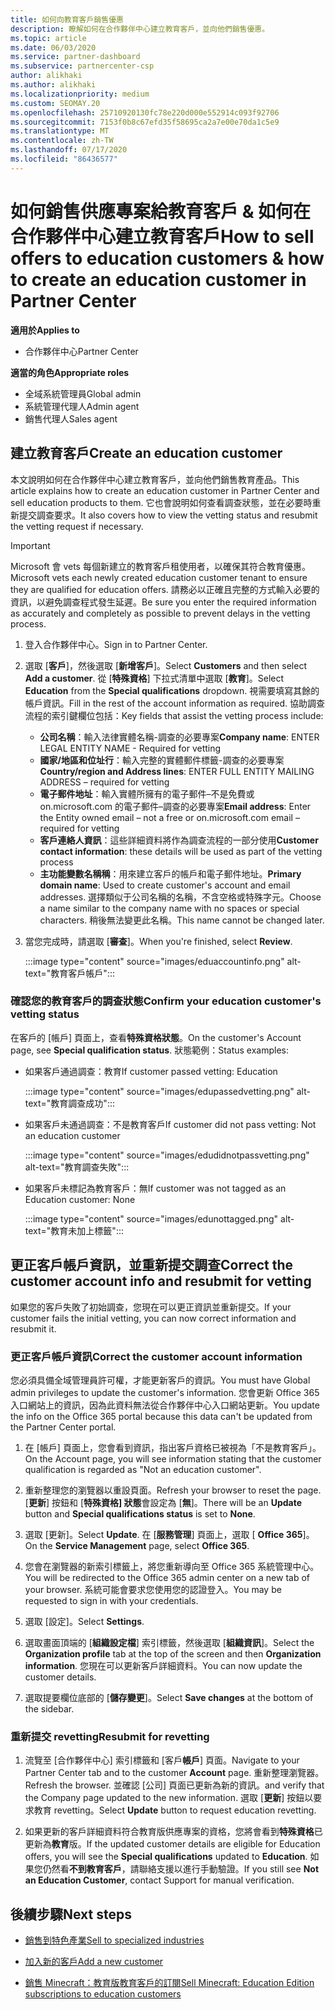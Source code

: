 ```yaml
---
title: 如何向教育客戶銷售優惠
description: 瞭解如何在合作夥伴中心建立教育客戶，並向他們銷售優惠。
ms.topic: article
ms.date: 06/03/2020
ms.service: partner-dashboard
ms.subservice: partnercenter-csp
author: alikhaki
ms.author: alikhaki
ms.localizationpriority: medium
ms.custom: SEOMAY.20
ms.openlocfilehash: 25710920130fc78e220d000e552914c093f92706
ms.sourcegitcommit: 7153f0b8c67efd35f58695ca2a7e00e70da1c5e9
ms.translationtype: MT
ms.contentlocale: zh-TW
ms.lasthandoff: 07/17/2020
ms.locfileid: "86436577"
---
```

# <a name="how-to-sell-offers-to-education-customers--how-to-create-an-education-customer-in-partner-center"></a><span data-ttu-id="fb01b-103">如何銷售供應專案給教育客戶 & 如何在合作夥伴中心建立教育客戶</span><span class="sxs-lookup"><span data-stu-id="fb01b-103">How to sell offers to education customers & how to create an education customer in Partner Center</span></span>

<span data-ttu-id="fb01b-104">**適用於**</span><span class="sxs-lookup"><span data-stu-id="fb01b-104">**Applies to**</span></span>

- <span data-ttu-id="fb01b-105">合作夥伴中心</span><span class="sxs-lookup"><span data-stu-id="fb01b-105">Partner Center</span></span>

<span data-ttu-id="fb01b-106">**適當的角色**</span><span class="sxs-lookup"><span data-stu-id="fb01b-106">**Appropriate roles**</span></span>

- <span data-ttu-id="fb01b-107">全域系統管理員</span><span class="sxs-lookup"><span data-stu-id="fb01b-107">Global admin</span></span>
- <span data-ttu-id="fb01b-108">系統管理代理人</span><span class="sxs-lookup"><span data-stu-id="fb01b-108">Admin agent</span></span>
- <span data-ttu-id="fb01b-109">銷售代理人</span><span class="sxs-lookup"><span data-stu-id="fb01b-109">Sales agent</span></span>

## <a name="create-an-education-customer"></a><span data-ttu-id="fb01b-110">建立教育客戶</span><span class="sxs-lookup"><span data-stu-id="fb01b-110">Create an education customer</span></span>

<span data-ttu-id="fb01b-111">本文說明如何在合作夥伴中心建立教育客戶，並向他們銷售教育產品。</span><span class="sxs-lookup"><span data-stu-id="fb01b-111">This article explains how to create an education customer in Partner Center and sell education products to them.</span></span> <span data-ttu-id="fb01b-112">它也會說明如何查看調查狀態，並在必要時重新提交調查要求。</span><span class="sxs-lookup"><span data-stu-id="fb01b-112">It also covers how to view the vetting status and resubmit the vetting request if necessary.</span></span>

> [!IMPORTANT]
> <span data-ttu-id="fb01b-113">Microsoft 會 vets 每個新建立的教育客戶租使用者，以確保其符合教育優惠。</span><span class="sxs-lookup"><span data-stu-id="fb01b-113">Microsoft vets each newly created education customer tenant to ensure they are qualified for education offers.</span></span>  <span data-ttu-id="fb01b-114">請務必以正確且完整的方式輸入必要的資訊，以避免調查程式發生延遲。</span><span class="sxs-lookup"><span data-stu-id="fb01b-114">Be sure you enter the required information as accurately and completely as possible to prevent delays in the vetting process.</span></span>

1. <span data-ttu-id="fb01b-115">登入合作夥伴中心。</span><span class="sxs-lookup"><span data-stu-id="fb01b-115">Sign in to Partner Center.</span></span>

2. <span data-ttu-id="fb01b-116">選取 [**客戶**]，然後選取 [**新增客戶**]。</span><span class="sxs-lookup"><span data-stu-id="fb01b-116">Select **Customers** and then select **Add a customer**.</span></span> <span data-ttu-id="fb01b-117">從 [**特殊資格**] 下拉式清單中選取 [**教育**]。</span><span class="sxs-lookup"><span data-stu-id="fb01b-117">Select **Education** from the **Special qualifications** dropdown.</span></span>  <span data-ttu-id="fb01b-118">視需要填寫其餘的帳戶資訊。</span><span class="sxs-lookup"><span data-stu-id="fb01b-118">Fill in the rest of the account information as required.</span></span>  <span data-ttu-id="fb01b-119">協助調查流程的索引鍵欄位包括：</span><span class="sxs-lookup"><span data-stu-id="fb01b-119">Key fields that assist the vetting process include:</span></span>

   - <span data-ttu-id="fb01b-120">**公司名稱**：輸入法律實體名稱-調查的必要專案</span><span class="sxs-lookup"><span data-stu-id="fb01b-120">**Company name**: ENTER LEGAL ENTITY NAME - Required for vetting</span></span>
   - <span data-ttu-id="fb01b-121">**國家/地區和位址行**：輸入完整的實體郵件標籤-調查的必要專案</span><span class="sxs-lookup"><span data-stu-id="fb01b-121">**Country/region and Address lines**: ENTER FULL ENTITY MAILING ADDRESS – required for vetting</span></span>
   - <span data-ttu-id="fb01b-122">**電子郵件地址**：輸入實體所擁有的電子郵件–不是免費或 on.microsoft.com 的電子郵件–調查的必要專案</span><span class="sxs-lookup"><span data-stu-id="fb01b-122">**Email address**:  Enter the Entity owned email – not a free or on.microsoft.com email – required for vetting</span></span>
   - <span data-ttu-id="fb01b-123">**客戶連絡人資訊**：這些詳細資料將作為調查流程的一部分使用</span><span class="sxs-lookup"><span data-stu-id="fb01b-123">**Customer contact information**: these details will be used as part of the vetting process</span></span>
   - <span data-ttu-id="fb01b-124">**主功能變數名稱稱**：用來建立客戶的帳戶和電子郵件地址。</span><span class="sxs-lookup"><span data-stu-id="fb01b-124">**Primary domain name**:  Used to create customer's account and email addresses.</span></span>  <span data-ttu-id="fb01b-125">選擇類似于公司名稱的名稱，不含空格或特殊字元。</span><span class="sxs-lookup"><span data-stu-id="fb01b-125">Choose a name similar to the company name with no spaces or special characters.</span></span>  <span data-ttu-id="fb01b-126">稍後無法變更此名稱。</span><span class="sxs-lookup"><span data-stu-id="fb01b-126">This name cannot be changed later.</span></span>

3. <span data-ttu-id="fb01b-127">當您完成時，請選取 [**審查**]。</span><span class="sxs-lookup"><span data-stu-id="fb01b-127">When you're finished, select **Review**.</span></span>

   :::image type="content" source="images/eduaccountinfo.png" alt-text="教育客戶帳戶":::

### <a name="confirm-your-education-customers-vetting-status"></a><span data-ttu-id="fb01b-129">確認您的教育客戶的調查狀態</span><span class="sxs-lookup"><span data-stu-id="fb01b-129">Confirm your education customer's vetting status</span></span>

<span data-ttu-id="fb01b-130">在客戶的 [帳戶] 頁面上，查看**特殊資格狀態**。</span><span class="sxs-lookup"><span data-stu-id="fb01b-130">On the customer's Account page, see **Special qualification status**.</span></span>
<span data-ttu-id="fb01b-131">狀態範例：</span><span class="sxs-lookup"><span data-stu-id="fb01b-131">Status examples:</span></span>

- <span data-ttu-id="fb01b-132">如果客戶通過調查：教育</span><span class="sxs-lookup"><span data-stu-id="fb01b-132">If customer passed vetting:  Education</span></span>

   :::image type="content" source="images/edupassedvetting.png" alt-text="教育調查成功":::

- <span data-ttu-id="fb01b-134">如果客戶未通過調查：不是教育客戶</span><span class="sxs-lookup"><span data-stu-id="fb01b-134">If customer did not pass vetting:  Not an education customer</span></span>

   :::image type="content" source="images/edudidnotpassvetting.png" alt-text="教育調查失敗":::

- <span data-ttu-id="fb01b-136">如果客戶未標記為教育客戶：無</span><span class="sxs-lookup"><span data-stu-id="fb01b-136">If customer was not tagged as an Education customer:  None</span></span>

   :::image type="content" source="images/edunottagged.png" alt-text="教育未加上標籤":::

## <a name="correct-the-customer-account-info-and-resubmit-for-vetting"></a><span data-ttu-id="fb01b-138">更正客戶帳戶資訊，並重新提交調查</span><span class="sxs-lookup"><span data-stu-id="fb01b-138">Correct the customer account info and resubmit for vetting</span></span>  

<span data-ttu-id="fb01b-139">如果您的客戶失敗了初始調查，您現在可以更正資訊並重新提交。</span><span class="sxs-lookup"><span data-stu-id="fb01b-139">If your customer fails the initial vetting, you can now correct information and resubmit it.</span></span>

### <a name="correct-the-customer-account-information"></a><span data-ttu-id="fb01b-140">更正客戶帳戶資訊</span><span class="sxs-lookup"><span data-stu-id="fb01b-140">Correct the customer account information</span></span>

<span data-ttu-id="fb01b-141">您必須具備全域管理員許可權，才能更新客戶的資訊。</span><span class="sxs-lookup"><span data-stu-id="fb01b-141">You must have Global admin privileges to update the customer's information.</span></span> <span data-ttu-id="fb01b-142">您會更新 Office 365 入口網站上的資訊，因為此資料無法從合作夥伴中心入口網站更新。</span><span class="sxs-lookup"><span data-stu-id="fb01b-142">You update the info on the Office 365 portal because this data can't be updated from the Partner Center portal.</span></span>

1. <span data-ttu-id="fb01b-143">在 [帳戶] 頁面上，您會看到資訊，指出客戶資格已被視為「不是教育客戶」。</span><span class="sxs-lookup"><span data-stu-id="fb01b-143">On the Account page, you will see information stating that the customer qualification is regarded as "Not an education customer".</span></span>

2. <span data-ttu-id="fb01b-144">重新整理您的瀏覽器以重設頁面。</span><span class="sxs-lookup"><span data-stu-id="fb01b-144">Refresh your browser to reset the page.</span></span> <span data-ttu-id="fb01b-145">[**更新**] 按鈕和 [**特殊資格] 狀態**會設定為 [**無**]。</span><span class="sxs-lookup"><span data-stu-id="fb01b-145">There will be an **Update** button and **Special qualifications status** is set to **None**.</span></span>

3. <span data-ttu-id="fb01b-146">選取 [更新]。</span><span class="sxs-lookup"><span data-stu-id="fb01b-146">Select **Update**.</span></span> <span data-ttu-id="fb01b-147">在 [**服務管理**] 頁面上，選取 [ **Office 365**]。</span><span class="sxs-lookup"><span data-stu-id="fb01b-147">On the **Service Management** page, select **Office 365**.</span></span>

4. <span data-ttu-id="fb01b-148">您會在瀏覽器的新索引標籤上，將您重新導向至 Office 365 系統管理中心。</span><span class="sxs-lookup"><span data-stu-id="fb01b-148">You will be redirected to the Office 365 admin center on a new tab of your browser.</span></span> <span data-ttu-id="fb01b-149">系統可能會要求您使用您的認證登入。</span><span class="sxs-lookup"><span data-stu-id="fb01b-149">You may be requested to sign in with your credentials.</span></span>

5. <span data-ttu-id="fb01b-150">選取 [設定]。</span><span class="sxs-lookup"><span data-stu-id="fb01b-150">Select **Settings**.</span></span>

6. <span data-ttu-id="fb01b-151">選取畫面頂端的 [**組織設定檔**] 索引標籤，然後選取 [**組織資訊**]。</span><span class="sxs-lookup"><span data-stu-id="fb01b-151">Select the **Organization profile** tab at the top of the screen and then **Organization information**.</span></span> <span data-ttu-id="fb01b-152">您現在可以更新客戶詳細資料。</span><span class="sxs-lookup"><span data-stu-id="fb01b-152">You can now update the customer details.</span></span>

7. <span data-ttu-id="fb01b-153">選取提要欄位底部的 [**儲存變更**]。</span><span class="sxs-lookup"><span data-stu-id="fb01b-153">Select **Save changes** at the bottom of the sidebar.</span></span>  

### <a name="resubmit-for-revetting"></a><span data-ttu-id="fb01b-154">重新提交 revetting</span><span class="sxs-lookup"><span data-stu-id="fb01b-154">Resubmit for revetting</span></span>

1. <span data-ttu-id="fb01b-155">流覽至 [合作夥伴中心] 索引標籤和 [客戶**帳戶**] 頁面。</span><span class="sxs-lookup"><span data-stu-id="fb01b-155">Navigate to your Partner Center tab and to the customer **Account** page.</span></span> <span data-ttu-id="fb01b-156">重新整理瀏覽器。</span><span class="sxs-lookup"><span data-stu-id="fb01b-156">Refresh the browser.</span></span> <span data-ttu-id="fb01b-157">並確認 [公司] 頁面已更新為新的資訊。</span><span class="sxs-lookup"><span data-stu-id="fb01b-157">and verify that the Company page updated to the new information.</span></span> <span data-ttu-id="fb01b-158">選取 [**更新**] 按鈕以要求教育 revetting。</span><span class="sxs-lookup"><span data-stu-id="fb01b-158">Select **Update** button to request education revetting.</span></span>

2. <span data-ttu-id="fb01b-159">如果更新的客戶詳細資料符合教育版供應專案的資格，您將會看到**特殊資格**已更新為**教育**版。</span><span class="sxs-lookup"><span data-stu-id="fb01b-159">If the updated customer details are eligible for Education offers, you will see the **Special qualifications** updated to **Education**.</span></span> <span data-ttu-id="fb01b-160">如果您仍然看**不到教育客戶**，請聯絡支援以進行手動驗證。</span><span class="sxs-lookup"><span data-stu-id="fb01b-160">If you still see **Not an Education Customer**, contact Support for manual verification.</span></span>

## <a name="next-steps"></a><span data-ttu-id="fb01b-161">後續步驟</span><span class="sxs-lookup"><span data-stu-id="fb01b-161">Next steps</span></span>

- [<span data-ttu-id="fb01b-162">銷售到特色產業</span><span class="sxs-lookup"><span data-stu-id="fb01b-162">Sell to specialized industries</span></span>](get-special-pricing-for-offers.md)

- [<span data-ttu-id="fb01b-163">加入新的客戶</span><span class="sxs-lookup"><span data-stu-id="fb01b-163">Add a new customer</span></span>](add-a-new-customer.md)

- [<span data-ttu-id="fb01b-164">銷售 Minecraft：教育版教育客戶的訂閱</span><span class="sxs-lookup"><span data-stu-id="fb01b-164">Sell Minecraft: Education Edition subscriptions to education customers</span></span>](minecraft-subscriptions.md)
